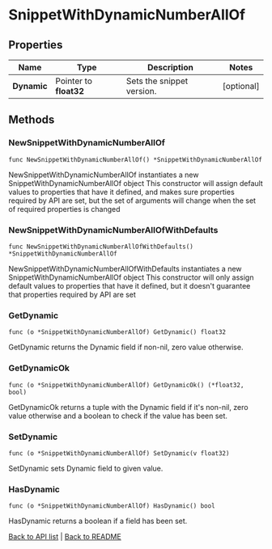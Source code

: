 # SnippetWithDynamicNumberAllOf

## Properties

Name | Type | Description | Notes
------------ | ------------- | ------------- | -------------
**Dynamic** | Pointer to **float32** | Sets the snippet version. | [optional] 

## Methods

### NewSnippetWithDynamicNumberAllOf

`func NewSnippetWithDynamicNumberAllOf() *SnippetWithDynamicNumberAllOf`

NewSnippetWithDynamicNumberAllOf instantiates a new SnippetWithDynamicNumberAllOf object
This constructor will assign default values to properties that have it defined,
and makes sure properties required by API are set, but the set of arguments
will change when the set of required properties is changed

### NewSnippetWithDynamicNumberAllOfWithDefaults

`func NewSnippetWithDynamicNumberAllOfWithDefaults() *SnippetWithDynamicNumberAllOf`

NewSnippetWithDynamicNumberAllOfWithDefaults instantiates a new SnippetWithDynamicNumberAllOf object
This constructor will only assign default values to properties that have it defined,
but it doesn't guarantee that properties required by API are set

### GetDynamic

`func (o *SnippetWithDynamicNumberAllOf) GetDynamic() float32`

GetDynamic returns the Dynamic field if non-nil, zero value otherwise.

### GetDynamicOk

`func (o *SnippetWithDynamicNumberAllOf) GetDynamicOk() (*float32, bool)`

GetDynamicOk returns a tuple with the Dynamic field if it's non-nil, zero value otherwise
and a boolean to check if the value has been set.

### SetDynamic

`func (o *SnippetWithDynamicNumberAllOf) SetDynamic(v float32)`

SetDynamic sets Dynamic field to given value.

### HasDynamic

`func (o *SnippetWithDynamicNumberAllOf) HasDynamic() bool`

HasDynamic returns a boolean if a field has been set.


[Back to API list](../README.md#documentation-for-api-endpoints) | [Back to README](../README.md)
